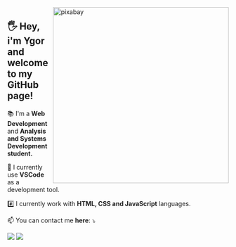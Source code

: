 <img src=https://cdn.pixabay.com/photo/2016/04/01/09/54/computer-1299659_960_720.png min-width="400px" max-width="400px" width="400px" align="right" alt="pixabay">

<h2 align="left"> 
  🖐️ Hey, i'm Ygor and welcome to my GitHub page!
</h2>

<p align="left">
  📚 I'm a <strong>Web Development</strong> and <strong>Analysis and Systems Development student.</strong>
</p>

<p align="left">
  🔧 I currently use <strong>VSCode</strong> as a development tool.
</p>

<p align="left">
  #️⃣ I currently work with <strong>HTML, CSS and JavaScript</strong> languages.
</p>

<p align="left">
  📫 You can contact me <strong>here</strong>: ⤵️
</p>

<p align="left">
  <a href="#" alt="Gmail">
  <img src="https://img.shields.io/badge/-Gmail-FF0000?style=flat-square&labelColor=FF0000&logo=gmail&logoColor=white&link=mailto:tiickoo@gmail.com" /></a>

  <a href="#" alt="Linkedin">
  <img src="https://img.shields.io/badge/-Linkedin-0e76a8?style=flat-square&logo=Linkedin&logoColor=white&link=LINK-DO-SEU-LINKEDIN" /></a>
